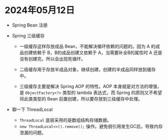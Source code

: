# 2024年05月12日

- Spring Bean 注册

- Spring 三级缓存

  - 一级缓存这样存放成品 Bean，不能解决循环依赖的问题的。因为 A 的成品创建依赖于 B，B的成品创建又依赖于 A，当需要补全B的属性时 A 还是没有创建完，所以会出现死循环。

  - 二级缓存用于存放半成品对象，继续创建，创建的半成品同样放到缓存中。
  - 三级缓存主要是解决 Spring AOP 的特性。AOP 本身就是对方法的增强，是 `ObjectFactory<?>` 类型的 lambda 表达式，而 Spring 的原则又不希望将此类类型的 Bean 前置创建，所以要存放到三级缓存中处理。

- 聊一下 ThreadLocal 

  - `ThreadLocal` 底层采用的是数组结构存储数据。
  - `new ThreadLocal<>().remove();` 操作。避免弱引用发生GC后，导致内存泄漏的问题。